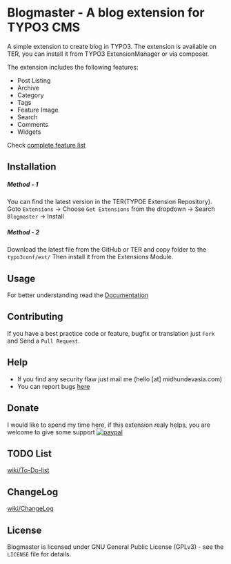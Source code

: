 # Blogmaster - A blog extension for TYPO3 CMS

A simple extension to create blog in TYPO3. The extension is available on TER, you can install it from TYPO3 ExtensionManager or via composer. 

The extension includes the following features:
* Post Listing
* Archive
* Category
* Tags
* Feature Image
* Search
* Comments
* Widgets

Check [complete feature list](https://github.com/midhundevasia/typo3-blogmaster/wiki/)

## Installation
##### Method - 1
You can find the latest version in the TER(TYPOE Extension Repository).
Goto `Extensions` -> Choose `Get Extensions` from the dropdown -> Search `Blogmaster` -> Install

##### Method - 2
Download the latest file from the GitHub or TER and copy folder to the `typo3conf/ext/`
Then install it from the Extensions Module.

## Usage
For better understanding read the [Documentation](https://github.com/midhundevasia/typo3-blogmaster/wiki)

## Contributing
If you have a best practice code or feature, bugfix or translation just `Fork` and Send a `Pull Request`.


## Help
* If you find any security flaw just mail me (hello [at] midhundevasia.com)
* You can report bugs [here](https://github.com/midhundevasia/typo3-blogmaster/issues)

## Donate
I would like to spend my time here, if this extension realy helps, you are welcome to 
give some support
[![paypal](https://www.paypalobjects.com/webstatic/en_US/i/btn/png/silver-pill-paypal-26px.png)](https://www.paypal.me/midhundevasia/)

## TODO List
[wiki/To-Do-list](https://github.com/midhundevasia/typo3-blogmaster/wiki/To-Do-list)

## ChangeLog
[wiki/ChangeLog](https://github.com/midhundevasia/typo3-blogmaster/wiki/ChangeLog)

## License
Blogmaster is licensed under GNU General Public License (GPLv3) - see the `LICENSE` file for details.
